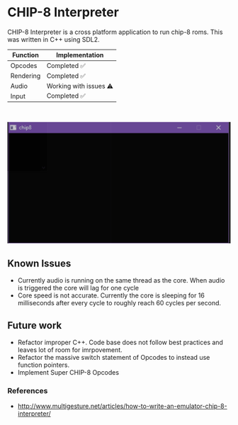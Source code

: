 # CHIP-8 Interpreter
CHIP-8 Interpreter is a cross platform application to run chip-8 roms. 
This was written in C++ using SDL2.


|  Function | Implementation |
| ------------- | ------------- |
| Opcodes  | Completed ✅   |
| Rendering  | Completed ✅   |
| Audio  | Working with issues ⚠️  |
| Input  | Completed ✅   |
<br/>

![Chip-8 gif](chip_8_blitz.gif)


## Known Issues

- Currently audio is running on the same thread as the core. When audio is triggered the core will lag for one cycle
- Core speed is not accurate. Currently the core is sleeping for 16 milliseconds after every cycle to roughly reach 60 cycles per second.

## Future work

- Refactor improper C++. Code base does not follow best practices and leaves lot of room for imrpovement.
- Refactor the massive switch statement of Opcodes to instead use function pointers.
- Implement Super CHIP-8 Opcodes

### References

- http://www.multigesture.net/articles/how-to-write-an-emulator-chip-8-interpreter/
